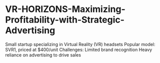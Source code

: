 # VR-HORIZONS-Maximizing-Profitability-with-Strategic-Advertising
Small startup specializing in Virtual Reality (VR) headsets Popular model: SVR1, priced at $400/unit Challenges: Limited brand recognition Heavy reliance on advertising to drive sales
